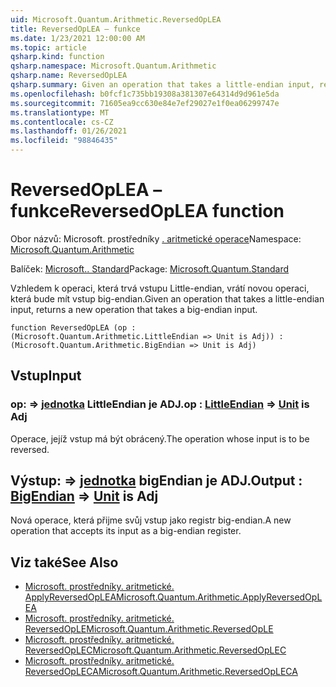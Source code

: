```yaml
---
uid: Microsoft.Quantum.Arithmetic.ReversedOpLEA
title: ReversedOpLEA – funkce
ms.date: 1/23/2021 12:00:00 AM
ms.topic: article
qsharp.kind: function
qsharp.namespace: Microsoft.Quantum.Arithmetic
qsharp.name: ReversedOpLEA
qsharp.summary: Given an operation that takes a little-endian input, returns a new operation that takes a big-endian input.
ms.openlocfilehash: b0fcf1c735bb19308a381307e64314d9d961e5da
ms.sourcegitcommit: 71605ea9cc630e84e7ef29027e1f0ea06299747e
ms.translationtype: MT
ms.contentlocale: cs-CZ
ms.lasthandoff: 01/26/2021
ms.locfileid: "98846435"
---
```

# <a name="reversedoplea-function"></a><span data-ttu-id="5d7c8-102">ReversedOpLEA – funkce</span><span class="sxs-lookup"><span data-stu-id="5d7c8-102">ReversedOpLEA function</span></span>

<span data-ttu-id="5d7c8-103">Obor názvů: Microsoft. prostředníky [. aritmetické operace](xref:Microsoft.Quantum.Arithmetic)</span><span class="sxs-lookup"><span data-stu-id="5d7c8-103">Namespace: [Microsoft.Quantum.Arithmetic](xref:Microsoft.Quantum.Arithmetic)</span></span>

<span data-ttu-id="5d7c8-104">Balíček: [Microsoft.. Standard](https://nuget.org/packages/Microsoft.Quantum.Standard)</span><span class="sxs-lookup"><span data-stu-id="5d7c8-104">Package: [Microsoft.Quantum.Standard](https://nuget.org/packages/Microsoft.Quantum.Standard)</span></span>


<span data-ttu-id="5d7c8-105">Vzhledem k operaci, která trvá vstupu Little-endian, vrátí novou operaci, která bude mít vstup big-endian.</span><span class="sxs-lookup"><span data-stu-id="5d7c8-105">Given an operation that takes a little-endian input, returns a new operation that takes a big-endian input.</span></span>

```qsharp
function ReversedOpLEA (op : (Microsoft.Quantum.Arithmetic.LittleEndian => Unit is Adj)) : (Microsoft.Quantum.Arithmetic.BigEndian => Unit is Adj)
```


## <a name="input"></a><span data-ttu-id="5d7c8-106">Vstup</span><span class="sxs-lookup"><span data-stu-id="5d7c8-106">Input</span></span>

### <a name="op--littleendian--unit--is-adj"></a><span data-ttu-id="5d7c8-107">op: [](xref:Microsoft.Quantum.Arithmetic.LittleEndian) => [jednotka](xref:microsoft.quantum.lang-ref.unit) LittleEndian je ADJ.</span><span class="sxs-lookup"><span data-stu-id="5d7c8-107">op : [LittleEndian](xref:Microsoft.Quantum.Arithmetic.LittleEndian) => [Unit](xref:microsoft.quantum.lang-ref.unit)  is Adj</span></span>

<span data-ttu-id="5d7c8-108">Operace, jejíž vstup má být obrácený.</span><span class="sxs-lookup"><span data-stu-id="5d7c8-108">The operation whose input is to be reversed.</span></span>



## <a name="output--bigendian--unit--is-adj"></a><span data-ttu-id="5d7c8-109">Výstup: [](xref:Microsoft.Quantum.Arithmetic.BigEndian) => [jednotka](xref:microsoft.quantum.lang-ref.unit) bigEndian je ADJ.</span><span class="sxs-lookup"><span data-stu-id="5d7c8-109">Output : [BigEndian](xref:Microsoft.Quantum.Arithmetic.BigEndian) => [Unit](xref:microsoft.quantum.lang-ref.unit)  is Adj</span></span>

<span data-ttu-id="5d7c8-110">Nová operace, která přijme svůj vstup jako registr big-endian.</span><span class="sxs-lookup"><span data-stu-id="5d7c8-110">A new operation that accepts its input as a big-endian register.</span></span>

## <a name="see-also"></a><span data-ttu-id="5d7c8-111">Viz také</span><span class="sxs-lookup"><span data-stu-id="5d7c8-111">See Also</span></span>

- [<span data-ttu-id="5d7c8-112">Microsoft. prostředníky. aritmetické. ApplyReversedOpLEA</span><span class="sxs-lookup"><span data-stu-id="5d7c8-112">Microsoft.Quantum.Arithmetic.ApplyReversedOpLEA</span></span>](xref:Microsoft.Quantum.Arithmetic.ApplyReversedOpLEA)
- [<span data-ttu-id="5d7c8-113">Microsoft. prostředníky. aritmetické. ReversedOpLE</span><span class="sxs-lookup"><span data-stu-id="5d7c8-113">Microsoft.Quantum.Arithmetic.ReversedOpLE</span></span>](xref:Microsoft.Quantum.Arithmetic.ReversedOpLE)
- [<span data-ttu-id="5d7c8-114">Microsoft. prostředníky. aritmetické. ReversedOpLEC</span><span class="sxs-lookup"><span data-stu-id="5d7c8-114">Microsoft.Quantum.Arithmetic.ReversedOpLEC</span></span>](xref:Microsoft.Quantum.Arithmetic.ReversedOpLEC)
- [<span data-ttu-id="5d7c8-115">Microsoft. prostředníky. aritmetické. ReversedOpLECA</span><span class="sxs-lookup"><span data-stu-id="5d7c8-115">Microsoft.Quantum.Arithmetic.ReversedOpLECA</span></span>](xref:Microsoft.Quantum.Arithmetic.ReversedOpLECA)